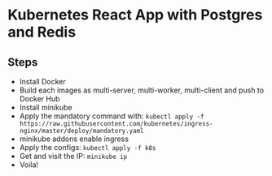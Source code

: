 # Kubernetes React App with Postgres and Redis

## Steps
- Install Docker
- Build each images as multi-server, multi-worker, multi-client and push to Docker Hub
- Install minikube
- Apply the mandatory command with: `kubectl apply -f https://raw.githubusercontent.com/kubernetes/ingress-nginx/master/deploy/mandatory.yaml`
- minikube addons enable ingress
- Apply the configs: `kubectl apply -f k8s`
- Get and visit the IP: `minikube ip`
- Voila!
